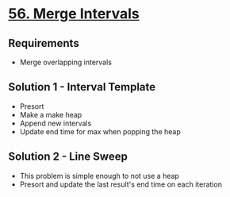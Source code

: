 
# [56. Merge Intervals](https://leetcode.com/problems/merge-intervals/description/)

## Requirements
- Merge overlapping intervals 

## Solution 1 - Interval Template
- Presort
- Make a make heap
- Append new intervals
- Update end time for max when popping the heap

## Solution 2 - Line Sweep
- This problem is simple enough to not use a heap
- Presort and update the last result's end time on each iteration
